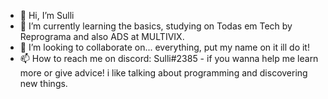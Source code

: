 - 👋 Hi, I’m Sulli
- 🌱 I’m currently learning the basics, studying on Todas em Tech by Reprograma and also ADS at MULTIVIX.
- 💞️ I’m looking to collaborate on... everything, put my name on it ill do it!
- 📫 How to reach me on discord: Sulli#2385  - if you wanna help me learn more or give advice! i like talking about programming and discovering new things.

<!---
ana0916/ana0916 is a ✨ special ✨ repository because its mine.
--->
